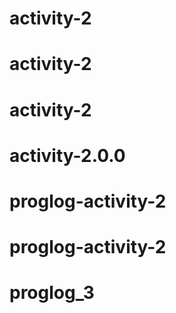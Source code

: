 # activity-2
# activity-2
# activity-2
# activity-2.0.0
# proglog-activity-2
# proglog-activity-2
# proglog_3
